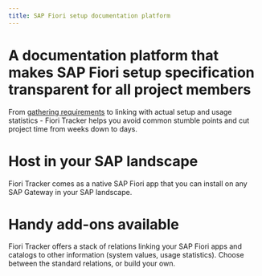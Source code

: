 ```yaml
---
title: SAP Fiori setup documentation platform
---
```


# A documentation platform that makes SAP Fiori setup specification transparent for all project members

From [gathering requirements](usecases/SPS03/requirements-gathering.md) to linking with actual setup and usage statistics - Fiori Tracker helps you avoid common stumble points and cut project time from weeks down to days.

# Host in your SAP landscape
Fiori Tracker comes as a native SAP Fiori app that you can install on any SAP Gateway in your SAP landscape.

# Handy add-ons available
Fiori Tracker offers a stack of relations linking your SAP Fiori apps and catalogs to other information (system values, usage statistics). Choose between the standard relations, or build your own.

